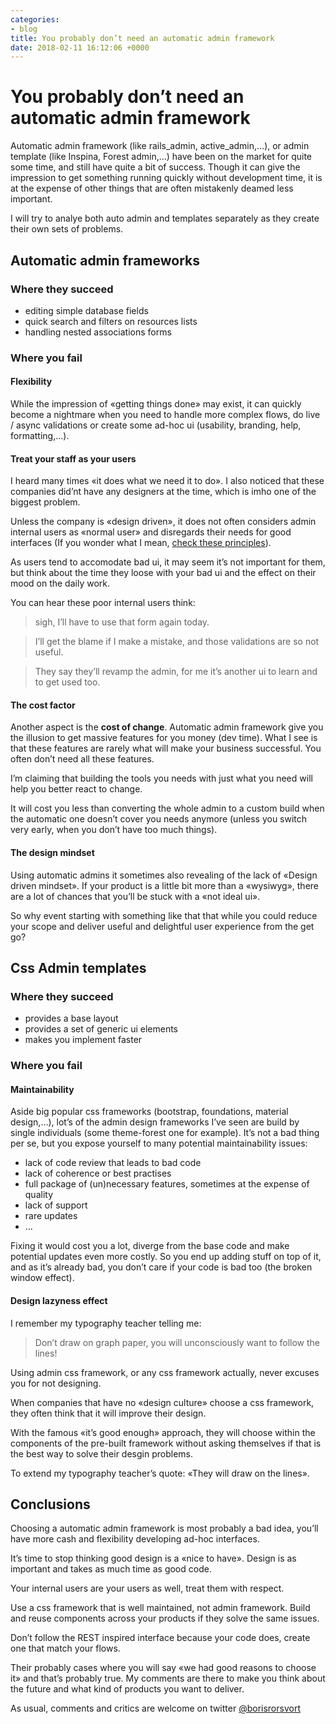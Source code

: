 ```yaml
---
categories:
- blog
title: You probably don’t need an automatic admin framework
date: 2018-02-11 16:12:06 +0000
---
```

# You probably don’t need an automatic admin framework

Automatic admin framework (like rails_admin, active_admin,…), or admin template (like Inspina, Forest admin,…) have been on the market for quite some time, and still have quite a bit of success. Though it can give the impression to get something running quickly without development time, it is at the expense of other things that are often mistakenly deamed less important.

I will try to analye both auto admin and templates separately as they create their own sets of problems.

## Automatic admin frameworks

### Where they succeed

* editing simple database fields
* quick search and filters on resources lists
* handling nested associations forms

### Where you fail

#### Flexibility 

While the impression of «getting things done» may exist, it can quickly become a nightmare when you need to handle more complex flows, do live / async validations or create some ad-hoc ui (usability, branding, help, formatting,...).

#### Treat your staff as your users

I heard many times «it does what we need it to do».
I also noticed that these companies did’nt have any designers at the time, which is imho one of the biggest problem.

Unless the company is «design driven», it does not often considers admin internal users as «normal user» and disregards their needs for good interfaces (If you wonder what I mean, [check these principles](https://www.nngroup.com/articles/ten-usability-heuristics/)).

As users tend to accomodate bad ui, it may seem it’s not important for them, but think about the time they loose with your bad ui and the effect on their mood on the daily work. 

You can hear these poor internal users think:

> sigh, I’ll have to use that form again today.

> I’ll get the blame if I make a mistake, and those validations are so not useful.

> They say they’ll revamp the admin, for me it’s another ui to learn and to get used too.

#### The cost factor

Another aspect is the **cost of change**. Automatic admin framework give you the illusion to get massive features for you money (dev time). 
What I see is that these features are rarely what will make your business successful. You often don’t need all these features.

I’m claiming that building the tools you needs with just what you need will help you better react to change.

It will cost you less than converting the whole admin to a custom build when the automatic one doesn’t cover you needs anymore (unless you switch very early, when you don’t have too much things).

#### The design mindset

Using automatic admins it sometimes also revealing of the lack of «Design driven mindset».
If your product is a little bit more than a «wysiwyg», there are a lot of chances that you’ll be stuck with a «not ideal ui».

So why event starting with something like that that while you could reduce your scope and deliver useful and delightful user experience from the get go?

## Css Admin templates

### Where they succeed

* provides a base layout
* provides a set of generic ui elements
* makes you implement faster

### Where you fail

#### Maintainability

Aside big popular css frameworks (bootstrap, foundations, material design,…), lot’s of the admin design frameworks I’ve seen are build by single individuals (some theme-forest one for example). It’s not a bad thing per se, but you expose yourself to many potential maintainability issues: 

- lack of code review that leads to bad code
- lack of coherence or best practises
- full package of (un)necessary features, sometimes at the expense of quality
- lack of support
- rare updates
- …

Fixing it would cost you a lot, diverge from the base code and make potential updates even more costly.
So you end up adding stuff on top of it, and as it’s already bad, you don’t care if your code is bad too (the broken window effect).

#### Design lazyness effect

I remember my typography teacher telling me:

> Don’t draw on graph paper, you will unconsciously want to follow the lines!

Using admin css framework, or any css framework actually, never excuses you for not designing.

When companies that have no «design culture» choose a css framework, they often think that it will improve their design. 

With the famous «it’s good enough» approach, they will choose within the components of the pre-built framework without asking themselves if that is the best way to solve their desgin problems. 

To extend my typography teacher’s quote: «They will draw on the lines».

## Conclusions

Choosing a automatic admin framework is most probably a bad idea, you’ll have more cash and flexibility developing ad-hoc interfaces.

It’s time to stop thinking good design is a «nice to have».
Design is as important and takes as much time as good code.

Your internal users are your users as well, treat them with respect.

Use a css framework that is well maintained, not admin framework.
Build and reuse components across your products if they solve the same issues.

Don’t follow the REST inspired interface because your code does, create one that match your flows.

Their probably cases where you will say «we had good reasons to choose it» and that’s probably true. My comments are there to make you think about the future and what kind of products you want to deliver.

As usual, comments and critics are welcome on twitter [@borisrorsvort](https://twitter.com/borisrorsvort)